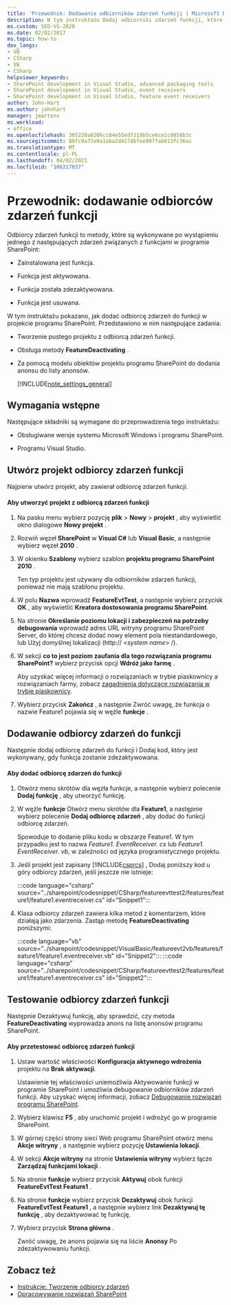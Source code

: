 ```yaml
---
title: 'Przewodnik: Dodawanie odbiorników zdarzeń funkcji | Microsoft Docs'
description: W tym instruktażu Dodaj odbiorniki zdarzeń funkcji, które są metodami wykonywanymi po zainstalowaniu, aktywowaniu, dezaktywowaniu lub usunięciu funkcji programu SharePoint.
ms.custom: SEO-VS-2020
ms.date: 02/02/2017
ms.topic: how-to
dev_langs:
- VB
- CSharp
- VB
- CSharp
helpviewer_keywords:
- SharePoint development in Visual Studio, advanced packaging tools
- SharePoint development in Visual Studio, event receivers
- SharePoint development in Visual Studio, feature event receivers
author: John-Hart
ms.author: johnhart
manager: jmartens
ms.workload:
- office
ms.openlocfilehash: 305220a8206cc84e55ed7319b5ce6ce1c8058b3c
ms.sourcegitcommit: 80fc9a72e9a1aba2d417dbfee997fab013fc36ac
ms.translationtype: MT
ms.contentlocale: pl-PL
ms.lasthandoff: 04/02/2021
ms.locfileid: "106217037"
---
```

# <a name="walkthrough-add-feature-event-receivers"></a>Przewodnik: dodawanie odbiorców zdarzeń funkcji
Odbiorcy zdarzeń funkcji to metody, które są wykonywane po wystąpieniu jednego z następujących zdarzeń związanych z funkcjami w programie SharePoint:

- Zainstalowana jest funkcja.

- Funkcja jest aktywowana.

- Funkcja została zdezaktywowana.

- Funkcja jest usuwana.

W tym instruktażu pokazano, jak dodać odbiorcę zdarzeń do funkcji w projekcie programu SharePoint. Przedstawiono w nim następujące zadania:

- Tworzenie pustego projektu z odbiorcą zdarzeń funkcji.

- Obsługa metody **FeatureDeactivating** .

- Za pomocą modelu obiektów projektu programu SharePoint do dodania anonsu do listy anonsów.

  [!INCLUDE[note_settings_general](../sharepoint/includes/note-settings-general-md.md)]

## <a name="prerequisites"></a>Wymagania wstępne
 Następujące składniki są wymagane do przeprowadzenia tego instruktażu:

- Obsługiwane wersje systemu Microsoft Windows i programu SharePoint.

- Programu Visual Studio.

## <a name="create-a-feature-event-receiver-project"></a>Utwórz projekt odbiorcy zdarzeń funkcji
 Najpierw utwórz projekt, aby zawierał odbiorcę zdarzeń funkcji.

#### <a name="to-create-a-project-with-a-feature-event-receiver"></a>Aby utworzyć projekt z odbiorcą zdarzeń funkcji

1. Na pasku menu wybierz pozycję **plik**  >  **Nowy**  >  **projekt** , aby wyświetlić okno dialogowe **Nowy projekt** .

2. Rozwiń węzeł **SharePoint** w **Visual C#** lub **Visual Basic**, a następnie wybierz węzeł **2010** .

3. W okienku **Szablony** wybierz szablon **projektu programu SharePoint 2010** .

     Ten typ projektu jest używany dla odbiorników zdarzeń funkcji, ponieważ nie mają szablonu projektu.

4. W polu **Nazwa** wprowadź **FeatureEvtTest**, a następnie wybierz przycisk **OK** , aby wyświetlić **Kreatora dostosowania programu SharePoint**.

5. Na stronie **Określanie poziomu lokacji i zabezpieczeń na potrzeby debugowania** wprowadź adres URL witryny programu SharePoint Server, do której chcesz dodać nowy element pola niestandardowego, lub Użyj domyślnej lokalizacji (http:// \<*system name*> /).

6. W sekcji **co to jest poziom zaufania dla tego rozwiązania programu SharePoint?** wybierz przycisk opcji **Wdróż jako farmę** .

     Aby uzyskać więcej informacji o rozwiązaniach w trybie piaskownicy a rozwiązaniach farmy, zobacz [zagadnienia dotyczące rozwiązania w trybie piaskownicy](../sharepoint/sandboxed-solution-considerations.md).

7. Wybierz przycisk **Zakończ** , a następnie Zwróć uwagę, że funkcja o nazwie Feature1 pojawia się w węźle **funkcje** .

## <a name="add-an-event-receiver-to-the-feature"></a>Dodawanie odbiorcy zdarzeń do funkcji
 Następnie dodaj odbiorcę zdarzeń do funkcji i Dodaj kod, który jest wykonywany, gdy funkcja zostanie zdezaktywowana.

#### <a name="to-add-an-event-receiver-to-the-feature"></a>Aby dodać odbiorcę zdarzeń do funkcji

1. Otwórz menu skrótów dla węzła funkcje, a następnie wybierz polecenie **Dodaj funkcję** , aby utworzyć funkcję.

2. W węźle **funkcje** Otwórz menu skrótów dla **Feature1**, a następnie wybierz polecenie **Dodaj odbiorcę zdarzeń** , aby dodać do funkcji odbiorcę zdarzeń.

     Spowoduje to dodanie pliku kodu w obszarze Feature1. W tym przypadku jest to nazwa *Feature1. EventReceiver. cs* lub *Feature1. EventReceiver. vb*, w zależności od języka programistycznego projektu.

3. Jeśli projekt jest zapisany [!INCLUDE[csprcs](../sharepoint/includes/csprcs-md.md)] , Dodaj poniższy kod u góry odbiorcy zdarzeń, jeśli jeszcze nie istnieje:

     :::code language="csharp" source="../sharepoint/codesnippet/CSharp/featureevttest2/features/feature1/feature1.eventreceiver.cs" id="Snippet1":::

4. Klasa odbiorcy zdarzeń zawiera kilka metod z komentarzem, które działają jako zdarzenia. Zastąp metodę **FeatureDeactivating** poniższymi:

     :::code language="vb" source="../sharepoint/codesnippet/VisualBasic/featureevt2vb/features/feature1/feature1.eventreceiver.vb" id="Snippet2":::
     :::code language="csharp" source="../sharepoint/codesnippet/CSharp/featureevttest2/features/feature1/feature1.eventreceiver.cs" id="Snippet2":::

## <a name="test-the-feature-event-receiver"></a>Testowanie odbiorcy zdarzeń funkcji
 Następnie Dezaktywuj funkcję, aby sprawdzić, czy metoda **FeatureDeactivating** wyprowadza anons na listę anonsów programu SharePoint.

#### <a name="to-test-the-feature-event-receiver"></a>Aby przetestować odbiorcę zdarzeń funkcji

1. Ustaw wartość właściwości **Konfiguracja aktywnego wdrożenia** projektu na **Brak aktywacji**.

     Ustawienie tej właściwości uniemożliwia Aktywowanie funkcji w programie SharePoint i umożliwia debugowanie odbiorników zdarzeń funkcji. Aby uzyskać więcej informacji, zobacz [Debugowanie rozwiązań programu SharePoint](../sharepoint/debugging-sharepoint-solutions.md).

2. Wybierz klawisz **F5** , aby uruchomić projekt i wdrożyć go w programie SharePoint.

3. W górnej części strony sieci Web programu SharePoint otwórz menu **Akcje witryny** , a następnie wybierz pozycję **Ustawienia lokacji**.

4. W sekcji **Akcje witryny** na stronie **Ustawienia witryny** wybierz łącze **Zarządzaj funkcjami lokacji** .

5. Na stronie **funkcje** wybierz przycisk **Aktywuj** obok funkcji **FeatureEvtTest Feature1** .

6. Na stronie **funkcje** wybierz przycisk **Dezaktywuj** obok funkcji **FeatureEvtTest Feature1** , a następnie wybierz link **Dezaktywuj tę funkcję** , aby dezaktywować tę funkcję.

7. Wybierz przycisk **Strona główna** .

     Zwróć uwagę, że anons pojawia się na liście **Anonsy** Po zdezaktywowaniu funkcji.

## <a name="see-also"></a>Zobacz też

- [Instrukcje: Tworzenie odbiorcy zdarzeń](../sharepoint/how-to-create-an-event-receiver.md)
- [Opracowywanie rozwiązań SharePoint](../sharepoint/developing-sharepoint-solutions.md)